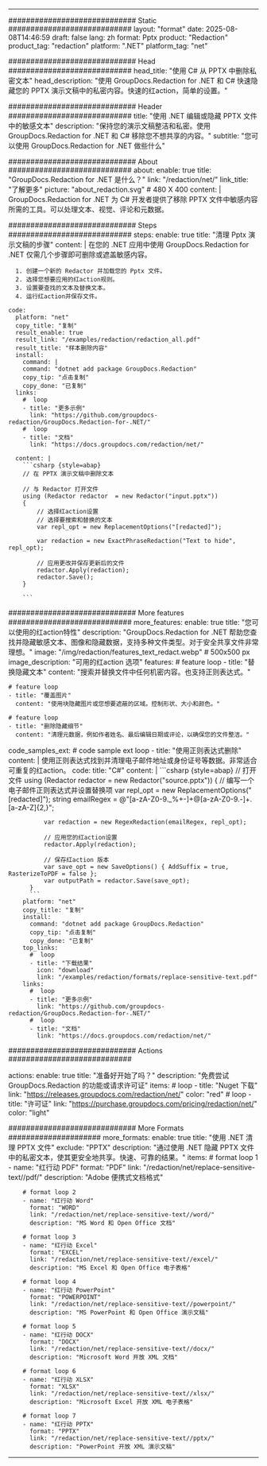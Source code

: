 
---
############################# Static ############################
layout: "format"
date:  2025-08-08T14:46:59
draft: false
lang: zh
format: Pptx
product: "Redaction"
product_tag: "redaction"
platform: ".NET"
platform_tag: "net"

############################# Head ############################
head_title: "使用 C# 从 PPTX 中删除私密文本"
head_description: "使用 GroupDocs.Redaction for .NET 和 C# 快速隐藏您的 PPTX 演示文稿中的私密内容。快速的红action，简单的设置。"

############################# Header ############################
title: "使用 .NET 编辑或隐藏 PPTX 文件中的敏感文本" 
description: "保持您的演示文稿整洁和私密。使用 GroupDocs.Redaction for .NET 和 C# 移除您不想共享的内容。"
subtitle: "您可以使用 GroupDocs.Redaction for .NET 做些什么" 

############################# About ############################
about:
    enable: true
    title: "GroupDocs.Redaction for .NET 是什么？"
    link: "/redaction/net/"
    link_title: "了解更多"
    picture: "about_redaction.svg" # 480 X 400
    content: |
       GroupDocs.Redaction for .NET 为 C# 开发者提供了移除 PPTX 文件中敏感内容所需的工具。可以处理文本、视觉、评论和元数据。

############################# Steps ############################
steps:
    enable: true
    title: "清理 Pptx 演示文稿的步骤"
    content: |
      在您的 .NET 应用中使用 GroupDocs.Redaction for .NET 仅需几个步骤即可删除或遮盖敏感内容。
      
      1. 创建一个新的 Redactor 并加载您的 Pptx 文件。
      2. 选择您想要应用的红action规则。
      3. 设置要查找的文本及替换文本。
      4. 运行红action并保存文件。
   
    code:
      platform: "net"
      copy_title: "复制"
      result_enable: true
      result_link: "/examples/redaction/redaction_all.pdf"
      result_title: "样本删除内容"
      install:
        command: |
        command: "dotnet add package GroupDocs.Redaction"
        copy_tip: "点击复制"
        copy_done: "已复制"
      links:
        #  loop
        - title: "更多示例"
          link: "https://github.com/groupdocs-redaction/GroupDocs.Redaction-for-.NET/"
        #  loop
        - title: "文档"
          link: "https://docs.groupdocs.com/redaction/net/"
          
      content: |
        ```csharp {style=abap}
        // 在 PPTX 演示文稿中删除文本

        // 与 Redactor 打开文件
        using (Redactor redactor  = new Redactor("input.pptx"))
        {
            // 选择红action设置
            // 选择要搜索和替换的文本
            var repl_opt = new ReplacementOptions("[redacted]");
            
            var redaction = new ExactPhraseRedaction("Text to hide", repl_opt);

            // 应用更改并保存更新后的文件
            redactor.Apply(redaction);
            redactor.Save();
        }
        
        ```            


############################# More features ############################
more_features:
  enable: true
  title: "您可以使用的红action特性"
  description: "GroupDocs.Redaction for .NET 帮助您查找并隐藏敏感文本、图像和隐藏数据，支持多种文件类型。对于安全共享文件非常理想。"
  image: "/img/redaction/features_text_redact.webp" # 500x500 px
  image_description: "可用的红action 选项"
  features:
    # feature loop
    - title: "替换隐藏文本"
      content: "搜索并替换文件中任何机密内容。也支持正则表达式。"

    # feature loop
    - title: "覆盖图片"
      content: "使用块隐藏图片或您想要遮蔽的区域。控制形状、大小和颜色。"

    # feature loop
    - title: "删除隐藏细节"
      content: "清理元数据，例如作者姓名、最后编辑日期或评论，以确保您的文件整洁。"
      
  code_samples_ext:
    # code sample ext loop
    - title: "使用正则表达式删除"
      content: |
        使用正则表达式找到并清理电子邮件地址或身份证号等数据。非常适合可重复的红action。
      code:
        title: "C#"
        content: |
          ```csharp {style=abap}
          //  打开文件
          using (Redactor redactor  = new Redactor("source.pptx"))
          {
              // 编写一个电子邮件正则表达式并设置替换项
              var repl_opt = new ReplacementOptions("[redacted]");
              string emailRegex = @"[a-zA-Z0-9._%+-]+@[a-zA-Z0-9.-]+\.[a-zA-Z]{2,}";

              var redaction = new RegexRedaction(emailRegex, repl_opt);

              // 应用您的红action设置
              redactor.Apply(redaction);

              // 保存红action 版本
              var save_opt = new SaveOptions() { AddSuffix = true, RasterizeToPDF = false };
              var outputPath = redactor.Save(save_opt);
          }
          ```
        platform: "net"
        copy_title: "复制"
        install:
          command: "dotnet add package GroupDocs.Redaction"
          copy_tip: "点击复制"
          copy_done: "已复制"
        top_links:
          #  loop
          - title: "下载结果"
            icon: "download"
            link: "/examples/redaction/formats/replace-sensitive-text.pdf"
        links:
          #  loop
          - title: "更多示例"
            link: "https://github.com/groupdocs-redaction/GroupDocs.Redaction-for-.NET/"
          #  loop
          - title: "文档"
            link: "https://docs.groupdocs.com/redaction/net/"


############################# Actions ############################

actions:
  enable: true
  title: "准备好开始了吗？"
  description: "免费尝试 GroupDocs.Redaction 的功能或请求许可证"
  items:
    #  loop
    - title: "Nuget 下载"
      link: "https://releases.groupdocs.com/redaction/net/"
      color: "red"
        #  loop
    - title: "许可证"
      link: "https://purchase.groupdocs.com/pricing/redaction/net/"
      color: "light"


############################# More Formats #####################
more_formats:
    enable: true
    title: "使用 .NET 清理 PPTX 文件"
    exclude: "PPTX"
    description: "通过使用 .NET 隐藏 PPTX 文件中的私密文本，使其更安全地共享。快速、可靠的结果。"
    items: 
        # format loop 1
        - name: "红行动 PDF"
          format: "PDF"
          link: "/redaction/net/replace-sensitive-text//pdf/"
          description: "Adobe 便携式文档格式"

        # format loop 2
        - name: "红行动 Word"
          format: "WORD"
          link: "/redaction/net/replace-sensitive-text//word/"
          description: "MS Word 和 Open Office 文档"
          
        # format loop 3
        - name: "红行动 Excel"
          format: "EXCEL"
          link: "/redaction/net/replace-sensitive-text//excel/"
          description: "MS Excel 和 Open Office 电子表格"

        # format loop 4
        - name: "红行动 PowerPoint"
          format: "POWERPOINT"
          link: "/redaction/net/replace-sensitive-text//powerpoint/"
          description: "MS PowerPoint 和 Open Office 演示文稿"

        # format loop 5
        - name: "红行动 DOCX"
          format: "DOCX"
          link: "/redaction/net/replace-sensitive-text//docx/"
          description: "Microsoft Word 开放 XML 文档"
          
        # format loop 6
        - name: "红行动 XLSX"
          format: "XLSX"
          link: "/redaction/net/replace-sensitive-text//xlsx/"
          description: "Microsoft Excel 开放 XML 电子表格"
          
        # format loop 7
        - name: "红行动 PPTX"
          format: "PPTX"
          link: "/redaction/net/replace-sensitive-text//pptx/"
          description: "PowerPoint 开放 XML 演示文稿"


---
